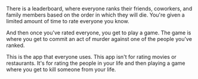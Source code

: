 There is a leaderboard, where everyone ranks their friends, coworkers, and family members based on the order in which they will die. You're given a limited amount of time to rate everyone you know.

And then once you've rated everyone, you get to play a game. The game is where you get to commit an act of murder against one of the people you've ranked.

This is the app that everyone uses. This app isn't for rating movies or restaurants. It's for rating the people in your life and then playing a game where you get to kill someone from your life.
